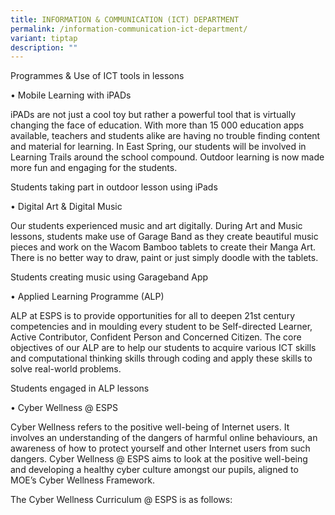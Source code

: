 ```yaml
---
title: INFORMATION & COMMUNICATION (ICT) DEPARTMENT
permalink: /information-communication-ict-department/
variant: tiptap
description: ""
---
```

<p>Programmes &amp; Use of ICT tools in lessons</p>
<p>• Mobile Learning with iPADs</p>
<p>iPADs are not just a cool toy but rather a powerful tool that is virtually
changing the face of education. With more than 15 000 education apps available,
teachers and students alike are having no trouble finding content and material
for learning. In East Spring, our students will be involved in Learning
Trails around the school compound. Outdoor learning is now made more fun
and engaging for the students.</p>
<p></p>
<p>Students taking part in outdoor lesson using iPads</p>
<p>• Digital Art &amp; Digital Music</p>
<p>Our students experienced music and art digitally. During Art and Music
lessons, students make use of Garage Band as they create beautiful music
pieces and work on the Wacom Bamboo tablets to create their Manga Art.
There is no better way to draw, paint or just simply doodle with the tablets.</p>
<p></p>
<p></p>
<p>Students creating music using Garageband App</p>
<p>• Applied Learning Programme (ALP)</p>
<p>ALP at ESPS is to provide opportunities for all to deepen 21st century
competencies and in moulding every student to be Self-directed Learner,
Active Contributor, Confident Person and Concerned Citizen. The core objectives
of our ALP are to help our students to acquire various ICT skills and computational
thinking skills through coding and apply these skills to solve real-world
problems.</p>
<p></p>
<p>Students engaged in ALP lessons</p>
<p>• Cyber Wellness @ ESPS</p>
<p>Cyber Wellness refers to the positive well-being of Internet users. It
involves an understanding of the dangers of harmful online behaviours,
an awareness of how to protect yourself and other Internet users from such
dangers. Cyber Wellness @ ESPS aims to look at the positive well-being
and developing a healthy cyber culture amongst our pupils, aligned to MOE’s
Cyber Wellness Framework.</p>
<p>The Cyber Wellness Curriculum @ ESPS is as follows:</p>